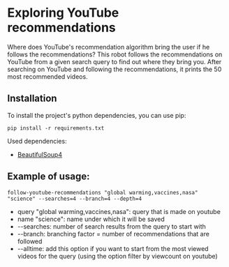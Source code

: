 # Exploring YouTube recommendations

Where does YouTube's recommendation algorithm bring the user if he follows the recommendations?
This robot follows the recommendations on YouTube from a given search query to find out where they bring you.
After searching on YouTube and following the recommendations, it prints the 50 most recommended videos.

## Installation

To install the project's python dependencies, you can use pip:

```
pip install -r requirements.txt
```

Used dependencies:

* [BeautifulSoup4](https://www.crummy.com/software/BeautifulSoup/bs4/doc/)

## Example of usage:

```shell
follow-youtube-recommendations "global warming,vaccines,nasa" "science" --searches=4 --branch=4 --depth=4
```

* query "global warming,vaccines,nasa": query that is made on youtube
* name "science": name under which it will be saved
* --searches: number of search results from the query to start with
* --branch: branching factor = number of recommendations that are followed
* --alltime: add this option if you want to start from the most viewed videos for the query (using the option filter by viewcount on youtube)
